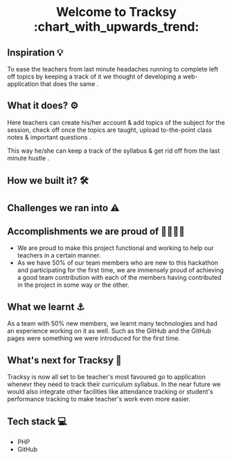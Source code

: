 <h1 align='center'> Welcome to Tracksy :chart_with_upwards_trend: </h1>

## Inspiration :bulb:
 To ease the teachers from last minute headaches running to complete left off topics by keeping a track of it we thought of developing a web-application that does the same .


## What it does? :gear:
Here teachers can create his/her account & add topics of the subject for the session, check off once the topics are taught, upload to-the-point class notes & important questions .

This way he/she can keep a track of the syllabus & get rid off from the last minute hustle .

## How we built it? :hammer_and_wrench:	


## Challenges we ran into 	:warning:


## Accomplishments we are proud of :woman_office_worker::technologist:
- We are proud to make this project functional and working to help our teachers in a certain manner. 
- As we have 50% of our team members who are new to this hackathon and participating for the first time, we are immensely proud of achieving a good team contribution with each of the members having contributed in the project in some way or the other. 

## What we learnt :anchor:
As a team with 50% new members, we learnt many technologies and had an experience working on it as well. Such as the GitHub and the GitHub pages were something we were introduced for the first time.

## What's next for Tracksy :rocket:
Tracksy is now all set to be teacher's most favoured go to application whenevr they need to track their curriculum syllabus. In the near future we would also integrate other facilities like attendance tracking or student's performance tracking to make teacher's work even more easier.

## Tech stack :computer:
- PHP
- GitHub
